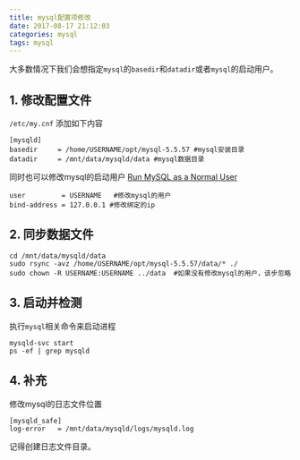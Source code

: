 ```yaml
---
title: mysql配置项修改
date: 2017-08-17 21:12:03
categories: mysql
tags: mysql
---
```


大多数情况下我们会想指定`mysql`的`basedir`和`datadir`或者`mysql`的启动用户。

## 1. 修改配置文件
`/etc/my.cnf`
添加如下内容
```
[mysqld]
basedir     = /home/USERNAME/opt/mysql-5.5.57 #mysql安装目录
datadir     = /mnt/data/mysqld/data #mysql数据目录
```
同时也可以修改mysql的启动用户
[Run MySQL as a Normal User](https://dev.mysql.com/doc/refman/5.5/en/changing-mysql-user.html)
```
user         = USERNAME   #修改mysql的用户
bind-address = 127.0.0.1 #修改绑定的ip
```

## 2. 同步数据文件
```
cd /mnt/data/mysqld/data
sudo rsync -avz /home/USERNAME/opt/mysql-5.5.57/data/* ./
sudo chown -R USERNAME:USERNAME ../data  #如果没有修改mysql的用户，该步忽略
```

## 3. 启动并检测
执行`mysql`相关命令来启动进程
```
mysqld-svc start
ps -ef | grep mysqld
```

## 4. 补充
修改mysql的日志文件位置
```
[mysqld_safe]
log-error   = /mnt/data/mysqld/logs/mysqld.log
```
记得创建日志文件目录。




